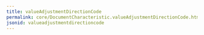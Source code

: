 ```yaml
---
title: valueAdjustmentDirectionCode
permalink: core/DocumentCharacteristic.valueAdjustmentDirectionCode.html
jsonid: valueadjustmentdirectioncode
---
```

